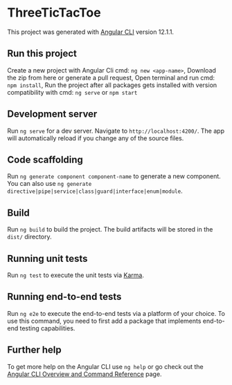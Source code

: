 # ThreeTicTacToe

This project was generated with [Angular CLI](https://github.com/angular/angular-cli) version 12.1.1.

## Run this project

Create a new project with Angular Cli cmd: `ng new <app-name>`, 
Download the zip from here or generate a pull request, 
Open terminal and run cmd: `npm install`, 
Run the project after all packages gets installed with version compatibility with cmd: `ng serve` or `npm start`

## Development server

Run `ng serve` for a dev server. Navigate to `http://localhost:4200/`. The app will automatically reload if you change any of the source files.

## Code scaffolding

Run `ng generate component component-name` to generate a new component. You can also use `ng generate directive|pipe|service|class|guard|interface|enum|module`.

## Build

Run `ng build` to build the project. The build artifacts will be stored in the `dist/` directory.

## Running unit tests

Run `ng test` to execute the unit tests via [Karma](https://karma-runner.github.io).

## Running end-to-end tests

Run `ng e2e` to execute the end-to-end tests via a platform of your choice. To use this command, you need to first add a package that implements end-to-end testing capabilities.

## Further help

To get more help on the Angular CLI use `ng help` or go check out the [Angular CLI Overview and Command Reference](https://angular.io/cli) page.
